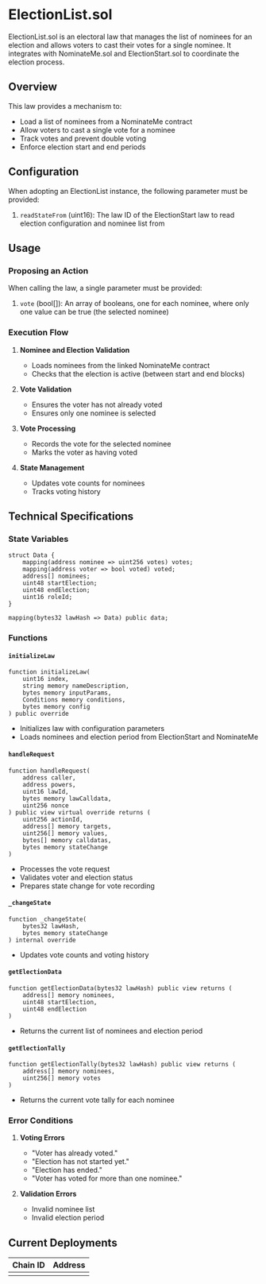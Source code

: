 # ElectionList.sol

ElectionList.sol is an electoral law that manages the list of nominees for an election and allows voters to cast their votes for a single nominee. It integrates with NominateMe.sol and ElectionStart.sol to coordinate the election process.

## Overview

This law provides a mechanism to:
- Load a list of nominees from a NominateMe contract
- Allow voters to cast a single vote for a nominee
- Track votes and prevent double voting
- Enforce election start and end periods

## Configuration

When adopting an ElectionList instance, the following parameter must be provided:

1. `readStateFrom` (uint16): The law ID of the ElectionStart law to read election configuration and nominee list from

## Usage

### Proposing an Action

When calling the law, a single parameter must be provided:

1. `vote` (bool[]): An array of booleans, one for each nominee, where only one value can be true (the selected nominee)

### Execution Flow

1. **Nominee and Election Validation**
   - Loads nominees from the linked NominateMe contract
   - Checks that the election is active (between start and end blocks)

2. **Vote Validation**
   - Ensures the voter has not already voted
   - Ensures only one nominee is selected

3. **Vote Processing**
   - Records the vote for the selected nominee
   - Marks the voter as having voted

4. **State Management**
   - Updates vote counts for nominees
   - Tracks voting history

## Technical Specifications

### State Variables

```solidity
struct Data {
    mapping(address nominee => uint256 votes) votes;
    mapping(address voter => bool voted) voted;
    address[] nominees;
    uint48 startElection;
    uint48 endElection;
    uint16 roleId;
}

mapping(bytes32 lawHash => Data) public data;
```

### Functions

#### `initializeLaw`
```solidity
function initializeLaw(
    uint16 index,
    string memory nameDescription,
    bytes memory inputParams,
    Conditions memory conditions,
    bytes memory config
) public override
```
- Initializes law with configuration parameters
- Loads nominees and election period from ElectionStart and NominateMe

#### `handleRequest`
```solidity
function handleRequest(
    address caller,
    address powers,
    uint16 lawId,
    bytes memory lawCalldata,
    uint256 nonce
) public view virtual override returns (
    uint256 actionId,
    address[] memory targets,
    uint256[] memory values,
    bytes[] memory calldatas,
    bytes memory stateChange
)
```
- Processes the vote request
- Validates voter and election status
- Prepares state change for vote recording

#### `_changeState`
```solidity
function _changeState(
    bytes32 lawHash,
    bytes memory stateChange
) internal override
```
- Updates vote counts and voting history

#### `getElectionData`
```solidity
function getElectionData(bytes32 lawHash) public view returns (
    address[] memory nominees,
    uint48 startElection,
    uint48 endElection
)
```
- Returns the current list of nominees and election period

#### `getElectionTally`
```solidity
function getElectionTally(bytes32 lawHash) public view returns (
    address[] memory nominees,
    uint256[] memory votes
)
```
- Returns the current vote tally for each nominee

### Error Conditions

1. **Voting Errors**
   - "Voter has already voted."
   - "Election has not started yet."
   - "Election has ended."
   - "Voter has voted for more than one nominee."

2. **Validation Errors**
   - Invalid nominee list
   - Invalid election period

## Current Deployments

| Chain ID | Address  |
| -------  | -------- | 
|          |          | 
